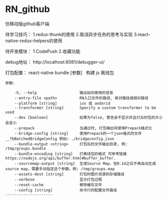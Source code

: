 # RN_github
仿移动版github客户端

待学习技巧：
    1.redux-thunk的使用
    2.取消异步任务的思考与实现
    3.react-native-redux-helpers的使用

待开发模块：
    1.CodePush
    2.收藏功能

debug地址：
    http://localhost:8081/debugger-ui/

打包配置：
    react-native bundle [参数]
      构建 js 离线包 

    参数:

        -h, --help                   输出如何使用的信息
        --entry-file <path>          RN入口文件的路径, 绝对路径或相对路径
        --platform [string]          ios 或 andorid
        --transformer [string]       Specify a custom transformer to be used
        --dev [boolean]              如果为false, 警告会不显示并且打出的包的大小会变小
        --prepack                    当通过时, 打包输出将使用Prepack格式化
        --bridge-config [string]     使用Prepack的一个json格式的文件__fbBatchedBridgeConfig 例如: ./bridgeconfig.json
        --bundle-output <string>     打包后的文件输出目录, 例: /tmp/groups.bundle
        --bundle-encoding [string]   打离线包的格式 可参考链接https://nodejs.org/api/buffer.html#buffer_buffer.
        --sourcemap-output [string]  生成Source Map，但0.14之后不再自动生成source map，需要手动指定这个参数。例: /tmp/groups.map
        --assets-dest [string]       打包时图片资源的存储路径
        --verbose                    显示打包过程
        --reset-cache                移除缓存文件
        --config [string]            命令行的配置文件路径
    ---------------------

